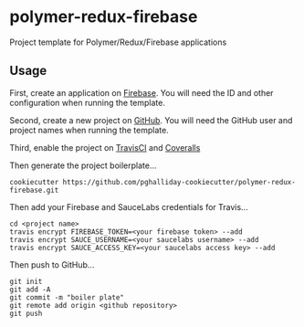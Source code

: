 # polymer-redux-firebase

Project template for Polymer/Redux/Firebase applications

## Usage

First, create an application on [Firebase](https://console.firebase.google.com). You will need the ID and other configuration when running the template.

Second, create a new project on [GitHub](https://github.com). You will need the GitHub user and project names when running the template.

Third, enable the project on [TravisCI](https://travis-ci.org) and [Coveralls](https://coveralls.io)

Then generate the project boilerplate...

```shell
cookiecutter https://github.com/pghalliday-cookiecutter/polymer-redux-firebase.git
```
Then add your Firebase and SauceLabs credentials for Travis...

```shell
cd <project name>
travis encrypt FIREBASE_TOKEN=<your firebase token> --add
travis encrypt SAUCE_USERNAME=<your saucelabs username> --add
travis encrypt SAUCE_ACCESS_KEY=<your saucelabs access key> --add
```

Then push to GitHub...

```shell
git init
git add -A
git commit -m "boiler plate"
git remote add origin <github repository>
git push
```

